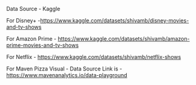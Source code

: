Data Source - Kaggle

For Disney+ -https://www.kaggle.com/datasets/shivamb/disney-movies-and-tv-shows

For Amazon Prime - https://www.kaggle.com/datasets/shivamb/amazon-prime-movies-and-tv-shows

For Netflix - https://www.kaggle.com/datasets/shivamb/netflix-shows


For Maven Pizza Visual - Data Source Link is - https://www.mavenanalytics.io/data-playground

